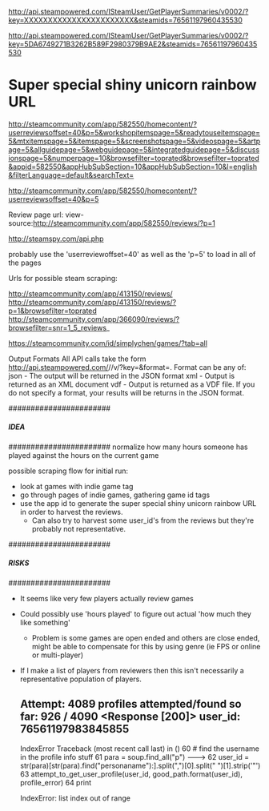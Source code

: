 http://api.steampowered.com/ISteamUser/GetPlayerSummaries/v0002/?key=XXXXXXXXXXXXXXXXXXXXXXX&steamids=76561197960435530

http://api.steampowered.com/ISteamUser/GetPlayerSummaries/v0002/?key=5DA6749271B3262B589F2980379B9AE2&steamids=76561197960435530

# Super special shiny unicorn rainbow URL
http://steamcommunity.com/app/582550/homecontent/?userreviewsoffset=40&p=5&workshopitemspage=5&readytouseitemspage=5&mtxitemspage=5&itemspage=5&screenshotspage=5&videospage=5&artpage=5&allguidepage=5&webguidepage=5&integratedguidepage=5&discussionspage=5&numperpage=10&browsefilter=toprated&browsefilter=toprated&appid=582550&appHubSubSection=10&appHubSubSection=10&l=english&filterLanguage=default&searchText=

http://steamcommunity.com/app/582550/homecontent/?userreviewsoffset=40&p=5

Review page url:
view-source:http://steamcommunity.com/app/582550/reviews/?p=1

http://steamspy.com/api.php

probably use the 'userreviewoffset=40' as well as the 'p=5' to load in all of the pages

Urls for possible steam scraping:

http://steamcommunity.com/app/413150/reviews/
http://steamcommunity.com/app/413150/reviews/?p=1&browsefilter=toprated
http://steamcommunity.com/app/366090/reviews/?browsefilter=snr=1_5_reviews_

https://steamcommunity.com/id/simplychen/games/?tab=all

Output Formats
All API calls take the form http://api.steampowered.com/<interface name>/<method name>/v<version>/?key=<api key>&format=<format>.
Format can be any of:
json - The output will be returned in the JSON format
xml - Output is returned as an XML document
vdf - Output is returned as a VDF file.
If you do not specify a format, your results will be returns in the JSON format.

#######################
#####    IDEA   #######
#######################
normalize how many hours someone has played against the hours on the current game

possible scraping flow for initial run:
  * look at games with indie game tag
  * go through pages of indie games, gathering game id tags
  * use the app id to generate the super special shiny unicorn rainbow URL in order to harvest
      the reviews.
    * Can also try to harvest some user_id's from the reviews but they're probably not
      representative.

#######################
#####    RISKS  #######
#######################

* It seems like very few players actually review games
* Could possibly use 'hours played' to figure out actual 'how much they like something'
  * Problem is some games are open ended and others are close ended, might be
    able to compensate for this by using genre (ie FPS or online or multi-player)
* If I make a list of players from reviewers then this isn't necessarily a representative
  population of players.





  Attempt: 4089 profiles attempted/found so far: 926 / 4090
  <Response [200]> user_id: 76561197983845855
  ---------------------------------------------------------------------------
  IndexError                                Traceback (most recent call last)
  <ipython-input-186-d93118dbbc69> in <module>()
       60             # find the username in the profile info stuff
       61             para = soup.find_all("p")
  ---> 62             user_id = str(para)[str(para).find("personaname"):].split(",")[0].split(" ")[1].strip('"')
       63             attempt_to_get_user_profile(user_id, good_path.format(user_id), profile_error)
       64             print

  IndexError: list index out of range
